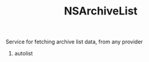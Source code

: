 ﻿---
uid: crmscript_ref_NSArchiveList
title: NSArchiveList
intellisense: Void.NSArchiveList
keywords: NSArchiveList
so.topic: reference
---

Service for fetching archive list data, from any provider

1. autolist 


